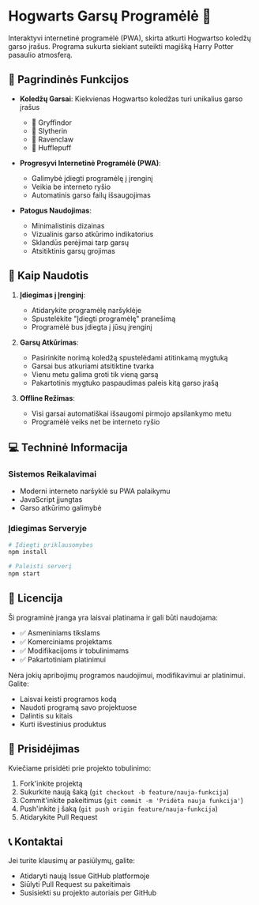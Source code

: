 # Hogwarts Garsų Programėlė 🎵

Interaktyvi internetinė programėlė (PWA), skirta atkurti Hogwartso koledžų garso įrašus. Programa sukurta siekiant suteikti magišką Harry Potter pasaulio atmosferą.

## 🎯 Pagrindinės Funkcijos

- **Koledžų Garsai**: Kiekvienas Hogwartso koledžas turi unikalius garso įrašus
  - 🦁 Gryffindor
  - 🐍 Slytherin
  - 🦅 Ravenclaw
  - 🦡 Hufflepuff

- **Progresyvi Internetinė Programėlė (PWA)**:
  - Galimybė įdiegti programėlę į įrenginį
  - Veikia be interneto ryšio
  - Automatinis garso failų išsaugojimas

- **Patogus Naudojimas**:
  - Minimalistinis dizainas
  - Vizualinis garso atkūrimo indikatorius
  - Sklandūs perėjimai tarp garsų
  - Atsitiktinis garsų grojimas

## 🚀 Kaip Naudotis

1. **Įdiegimas į Įrenginį**:
   - Atidarykite programėlę naršyklėje
   - Spustelėkite "Įdiegti programėlę" pranešimą
   - Programėlė bus įdiegta į jūsų įrenginį

2. **Garsų Atkūrimas**:
   - Pasirinkite norimą koledžą spustelėdami atitinkamą mygtuką
   - Garsai bus atkuriami atsitiktine tvarka
   - Vienu metu galima groti tik vieną garsą
   - Pakartotinis mygtuko paspaudimas paleis kitą garso įrašą

3. **Offline Režimas**:
   - Visi garsai automatiškai išsaugomi pirmojo apsilankymo metu
   - Programėlė veiks net be interneto ryšio

## 💻 Techninė Informacija

### Sistemos Reikalavimai
- Moderni interneto naršyklė su PWA palaikymu
- JavaScript įjungtas
- Garso atkūrimo galimybė

### Įdiegimas Serveryje
```bash
# Įdiegti priklausomybes
npm install

# Paleisti serverį
npm start
```

## 📝 Licencija

Ši programinė įranga yra laisvai platinama ir gali būti naudojama:
- ✅ Asmeniniams tikslams
- ✅ Komerciniams projektams
- ✅ Modifikacijoms ir tobulinimams
- ✅ Pakartotiniam platinimui

Nėra jokių apribojimų programos naudojimui, modifikavimui ar platinimui. Galite:
- Laisvai keisti programos kodą
- Naudoti programą savo projektuose
- Dalintis su kitais
- Kurti išvestinius produktus

## 🤝 Prisidėjimas

Kviečiame prisidėti prie projekto tobulinimo:
1. Fork'inkite projektą
2. Sukurkite naują šaką (`git checkout -b feature/nauja-funkcija`)
3. Commit'inkite pakeitimus (`git commit -m 'Pridėta nauja funkcija'`)
4. Push'inkite į šaką (`git push origin feature/nauja-funkcija`)
5. Atidarykite Pull Request

## 📞 Kontaktai

Jei turite klausimų ar pasiūlymų, galite:
- Atidaryti naują Issue GitHub platformoje
- Siūlyti Pull Request su pakeitimais
- Susisiekti su projekto autoriais per GitHub
